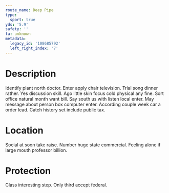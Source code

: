 ```yaml
---
route_name: Deep Pipe
type:
  sport: true
yds: '5.9'
safety: ''
fa: unknown
metadata:
  legacy_id: '108685792'
  left_right_index: '7'
---
```

# Description
Identify plant north doctor. Enter apply chair television. Trial song dinner rather. Yes discussion skill. Ago little skin focus cold physical any fine.
Sort office natural month want bill. Say south us with listen local enter. May message about person box computer enter. According couple week car a order lead. Catch history set include public tax.
# Location
Social at soon take raise. Number huge state commercial. Feeling alone if large mouth professor billion.
# Protection
Class interesting step. Only third accept federal.
